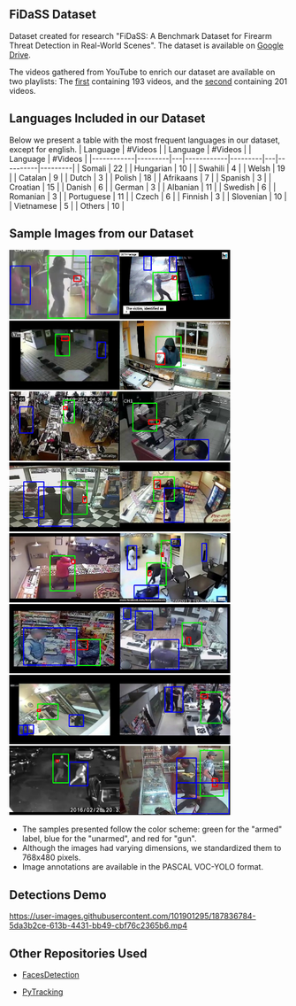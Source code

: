 ## FiDaSS Dataset

Dataset created for research "FiDaSS: A Benchmark Dataset for Firearm Threat Detection in Real-World Scenes".
The dataset is available on [Google Drive](https://bit.ly/3nLP8YG).

The videos gathered from YouTube to enrich our dataset are available on two playlists:
The [first](https://www.youtube.com/playlist?list=PLnq5fLsdu5RqPUGq3r4rgyY5m_pM9h3HB) containing 193 videos, and the
[second](https://www.youtube.com/playlist?list=PLnq5fLsdu5RrVUoLyilkkiL3bvTPr5-VK) containing 201 videos.

## Languages Included in our Dataset
Below we present a table with the most frequent languages in our dataset, except for english.
| Language   | #Videos |   | Language   | #Videos |   | Language | #Videos |
|------------|---------|---|------------|---------|---|----------|---------|
| Somali     | 22      |   | Hungarian  | 10      |   | Swahili  | 4       |
| Welsh      | 19      |   | Catalan    | 9       |   | Dutch    | 3       |
| Polish     | 18      |   | Afrikaans  | 7       |   | Spanish  | 3       |
| Croatian   | 15      |   | Danish     | 6       |   | German   | 3       |
| Albanian   | 11      |   | Swedish    | 6       |   | Romanian | 3       |
| Portuguese | 11      |   | Czech      | 6       |   | Finnish  | 3       |
| Slovenian  | 10      |   | Vietnamese | 5       |   | Others   | 10      |

## Sample Images from our Dataset

<img src="/DatasetSamples/sample00.jpg" width=200><img src="/DatasetSamples/sample01.jpg" width=200><img src="/DatasetSamples/sample02.jpg" width=200><img src="/DatasetSamples/sample03.jpg" width=200><br/>
<img src="/DatasetSamples/sample04.jpg" width=200><img src="/DatasetSamples/sample05.jpg" width=200><img src="/DatasetSamples/sample06.jpg" width=200><img src="/DatasetSamples/sample07.jpg" width=200><br/>
<img src="/DatasetSamples/sample08.jpg" width=200><img src="/DatasetSamples/sample09.jpg" width=200><img src="/DatasetSamples/sample10.jpg" width=200><img src="/DatasetSamples/sample11.jpg" width=200><br/>
<img src="/DatasetSamples/sample12.jpg" width=200><img src="/DatasetSamples/sample13.jpg" width=200><img src="/DatasetSamples/sample14.jpg" width=200><img src="/DatasetSamples/sample15.jpg" width=200><br/>

- The samples presented follow the color scheme: green for the "armed" label, blue for the "unarmed", and red for "gun".
- Although the images had varying dimensions, we standardized them to 768x480 pixels.
- Image annotations are available in the PASCAL VOC-YOLO format.

## Detections Demo

https://user-images.githubusercontent.com/101901295/187836784-5da3b2ce-613b-4431-bb49-cbf76c2365b6.mp4

## Other Repositories Used

- [FacesDetection](https://github.com/Tencent/FaceDetection-DSFD)

- [PyTracking](https://github.com/visionml/pytracking)
